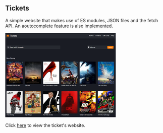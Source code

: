 ## Tickets

A simple website that makes use of ES modules, JSON files and the fetch API.
An aoutocomplete feature is also implemented.

<p align="left">
  <img src="./assets/image/screenshot.png" width="350" title="hover text">
</p>

Click [here]() to view the ticket's website.